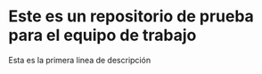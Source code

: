 # Este es un repositorio de prueba para el equipo de trabajo
Esta es la primera linea de descripción
